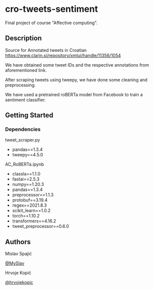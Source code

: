 # cro-tweets-sentiment


Final project of course "Affective computing".


## Description

Source for Annotated tweets in Croatian
https://www.clarin.si/repository/xmlui/handle/11356/1054

We have obtained some tweet IDs and the respective annotations from aforementioned link.

After scraping tweets using tweepy, we have done some cleaning and preprocessing.

We have used a pretrained roBERTa model from Facebook to train a sentiment classifier.

## Getting Started

### Dependencies

tweet_scraper.py

* pandas==1.3.4
* tweepy==4.5.0

AC_RoBERTa.ipynb

* classla==1.1.0
* fastai==2.5.3
* numpy==1.20.3
* pandas==1.3.4
* preprocessor==1.1.3
* protobuf==3.19.4
* regex==2021.8.3
* scikit_learn==1.0.2
* torch==1.10.2
* transformers==4.16.2
* tweet_preprocessor==0.6.0


## Authors


Mislav Spajić 

[@MySlav](https://github.com/MySlav)

Hrvoje Kopić

[@hrvojekopic](https://github.com/hrvojekopic)